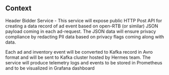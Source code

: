 ## Context

Header Bidder Service - This service will expose public HTTP Post API for creating a data record of ad event based on open-RTB (or similar) JSON payload coming in each ad-request. The JSON data will ensure privacy compliance by redacting PII data based on privacy flags coming along with data.


Each ad and inventory event will be converted to Kafka record in Avro format and will be sent to Kafka cluster hosted by Hermes team. The service will produce telemetry logs and events to be stored in Prometheus and to be visualized in Grafana dashboard